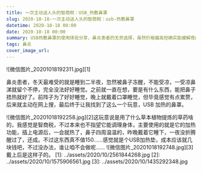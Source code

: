 ```yaml
---
title: 一次主动送人头的智商税：USB_热敷鼻罩
slug: 2020-10-18-一次主动送人头的智商税：usb-热敷鼻罩
datetime: 2020-10-18 00:00
date: 2020-10-18 00:00
summary: USB热敷鼻罩的使用体验分享，鼻炎患者的无奈选择，虽然价格偏高但确实能缓解夜间鼻塞问题。
tags: 鼻炎
cover_image_url: 
---
```

![微信图片_20201018192311.jpg][1]
<!--more-->鼻炎患者，冬天最难受的就是睡到二半夜，忽然被鼻子冻醒，不能受凉，一受凉鼻涕就留个不停，完全没法好好睡觉。之前就一直在想，要是有什么东西，能把鼻子捂热就好了。前阵子为了好好睡觉，晚上就戴着口罩睡觉，但毕竟感觉有点累赘，后来就主动在网上搜，最后终于让我找到了这么一个玩意，USB 加热的鼻罩。
![微信图片_20201018192258.jpg][2]这玩意说是用了什么草本植物提炼的草药啥的，我感觉是智商税，不过本来也不指望它能调理身体，主要使用的就是它的加热功能，插上电源后，一会就热了，鼻子四周温温的，昨晚戴着它睡下，一夜没折腾醒过了，还成。不过这东西真不值150……感觉就是个USB加热垫，成本应该就几块钱吧，不过没办法，谁让咱不会做呢……
![微信图片_20201018192748.jpg][3]
戴上后是这样子的。
  [1]: ../assets/2020/10/2561844268.jpg
  [2]: ../assets/2020/10/1575906561.jpg
  [3]: ../assets/2020/10/1435292348.jpg
